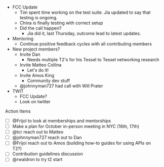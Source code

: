 - FCC Update
  - Tim spent time working on the test suite. Jia updated to say that testing is ongoing. 
  - China is finally testing with correct setup
  - Did the call happen? 
    - Jia did it, last Thursday, outcome lead to latest updates. 
- Mentoring
  - Continue positive feedback cycles with all contributing members
- New project members?
  - Invite Dan
    - Needs multiple T2's for his Tessel to Tessel networking research
  - Invite Matteo Collina
    - Let's do it!
  - Invite Amos King
    - Community dev stuff
  - @johnnyman727 had call with Will Prater
- TWIT
  - FCC Update?
  - Look on twitter
  


Action Items
- [ ] @Frijol to look at memberships and mentorships
- [ ] Make a plan for October in-person meeting in NYC (16th, 17th)
- [ ] @tcr reach out to Matteo
- [ ] @johnnyman727 reach out to Dan
- [ ] @Frijol reach out to Amos (building how-to guides for using APIs on T2?)
- [ ] Contribution guidelines discussion
- [ ] @rwaldron to try t2 start
